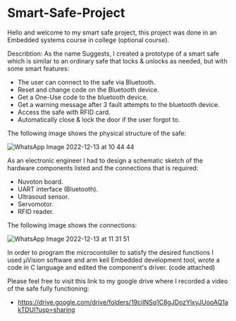 # Smart-Safe-Project
Hello and welcome to my smart safe project, this project was done in an Embedded systems course in college (optional course).

Describtion: As the name Suggests, I created a prototype of a smart safe which is similar to an ordinary safe that locks & unlocks as needed, but with some smart features:
- The user can connect to the safe via Bluetooth.
- Reset and change code on the Bluetooth device.
- Get a One-Use code to the bluetooth device.
- Get a warning message after 3 fault attempts to the bluetooth device.
- Access the safe with RFID card.
- Automatically close & lock the door if the user forgot to.


The following image shows the physical structure of the safe:

![WhatsApp Image 2022-12-13 at 10 44 44](https://user-images.githubusercontent.com/116517151/207268804-8b68c554-f292-4458-a1db-036dedd3766c.jpeg)

As an electronic engineer I had to design a schematic sketch of the hardware components listed and the connections that is required:
- Nuvoton board.
- UART interface (Bluetooth).
- Ultrasoud sensor.
- Servomotor.
- RFID reader.


The following image shows the connections:

![WhatsApp Image 2022-12-13 at 11 31 51](https://user-images.githubusercontent.com/116517151/207280579-77aa0c7e-18bb-4cc3-9c5c-86a62a94208f.jpeg)


In order to program the microcontoller to satisfy the desired functions I used µVision software and arm keil Embedded development tool, wrote a code in C language and edited the component's driver. (code attached)

Please feel free to visit this link to my google drive where I recorded a video of the safe fully functioning: 
- https://drive.google.com/drive/folders/19ciINSq1C8gJDozYlxyJUooAQ1akTDUl?usp=sharing
